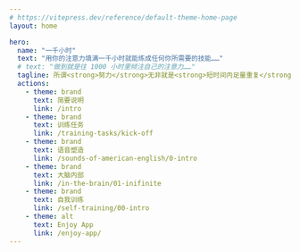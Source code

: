 ```yaml
---
# https://vitepress.dev/reference/default-theme-home-page
layout: home

hero:
  name: "一千小时"
  text: "用你的注意力填满一千小时就能练成任何你所需要的技能……"
  # text: "做到就是往 1000 小时里倾注自己的注意力……"
  tagline: 所谓<strong>努力</strong>无非就是<strong>短时间内足量重复</strong>。 — 李笑来
  actions:
    - theme: brand
      text: 简要说明
      link: /intro
    - theme: brand
      text: 训练任务
      link: /training-tasks/kick-off
    - theme: brand
      text: 语音塑造
      link: /sounds-of-american-english/0-intro
    - theme: brand
      text: 大脑内部
      link: /in-the-brain/01-inifinite
    - theme: brand
      text: 自我训练
      link: /self-training/00-intro
    - theme: alt
      text: Enjoy App
      link: /enjoy-app/
---
```

